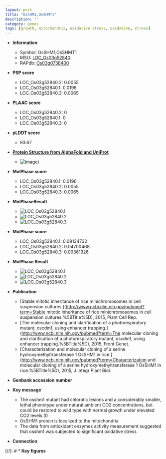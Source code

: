 ```yaml
---
layout: post
title: "OsSHM1,OsSHMT1"
description: ""
category: genes
tags: [growth, mitochondria, oxidative stress, oxidative, stress]
---
```


* **Information**  
    + Symbol: OsSHM1,OsSHMT1  
    + MSU: [LOC_Os03g52840](http://rice.plantbiology.msu.edu/cgi-bin/ORF_infopage.cgi?orf=LOC_Os03g52840)  
    + RAPdb: [Os03g0738400](http://rapdb.dna.affrc.go.jp/viewer/gbrowse_details/irgsp1?name=Os03g0738400)  

* **PSP score**  
    + LOC_Os03g52840.2: 0.0055 
    + LOC_Os03g52840.1: 0.0196 
    + LOC_Os03g52840.3: 0.0065 

* **PLAAC score**  
    + LOC_Os03g52840.2: 0 
    + LOC_Os03g52840.1: 0 
    + LOC_Os03g52840.3: 0 

* **pLDDT score**
    + 93.67

* **[Protein Structure from AlphaFold and UniProt](https://www.uniprot.org/uniprotkb/Q10D68/entry#structure)**
    + ![image](https://ricepsp.github.io/images/Q1/AF-Q10D68-F1.png))

* **MolPhase score**
    + LOC_Os03g52840.1: 0.0196
    + LOC_Os03g52840.2: 0.0055
    + LOC_Os03g52840.3: 0.0065

* **MolPhaseResult**
    + ![LOC_Os03g52840.1](https://ricepsp.github.io/pictures/LOC_Os03g/LOC_Os03g52840.1.png)
    + ![LOC_Os03g52840.2](https://ricepsp.github.io/pictures/LOC_Os03g/LOC_Os03g52840.2.png)
    + ![LOC_Os03g52840.3](https://ricepsp.github.io/pictures/LOC_Os03g/LOC_Os03g52840.3.png)

* **MolPhase score**
    + LOC_Os03g52840.1: 0.09134732
    + LOC_Os03g52840.2: 0.04700468
    + LOC_Os03g52840.3: 0.00361926

* **MolPhase Result**
    + ![LOC_Os03g52840.1](https://304243504.github.io/Pictures/LOC_Os03g/LOC_Os03g52840.1.png)
    + ![LOC_Os03g52840.2](https://304243504.github.io/Pictures/LOC_Os03g/LOC_Os03g52840.2.png)
    + ![LOC_Os03g52840.3](https://304243504.github.io/Pictures/LOC_Os03g/LOC_Os03g52840.3.png)

* **Publication**  
    + [Stable mitotic inheritance of rice minichromosomes in cell suspension cultures.](http://www.ncbi.nlm.nih.gov/pubmed?term=Stable mitotic inheritance of rice minichromosomes in cell suspension cultures.%5BTitle%5D), 2015, Plant Cell Rep.
    + [The molecular cloning and clarification of a photorespiratory mutant, oscdm1, using enhancer trapping.](http://www.ncbi.nlm.nih.gov/pubmed?term=The molecular cloning and clarification of a photorespiratory mutant, oscdm1, using enhancer trapping.%5BTitle%5D), 2015, Front Genet.
    + [Characterization and molecular cloning of a serine hydroxymethyltransferase 1 OsSHM1 in rice.](http://www.ncbi.nlm.nih.gov/pubmed?term=Characterization and molecular cloning of a serine hydroxymethyltransferase 1 OsSHM1 in rice.%5BTitle%5D), 2015, J Integr Plant Biol.

* **Genbank accession number**  

* **Key message**  
    + The osshm1 mutant had chlorotic lesions and a considerably smaller, lethal phenotype under natural ambient CO2 concentrations, but could be restored to wild type with normal growth under elevated CO2 levels (0
    + OsSHM1 protein is localized to the mitochondria
    + The data from antioxidant enzymes activity measurement suggested that osshm1 was subjected to significant oxidative stress

* **Connection**  

[//]: # * **Key figures**  


